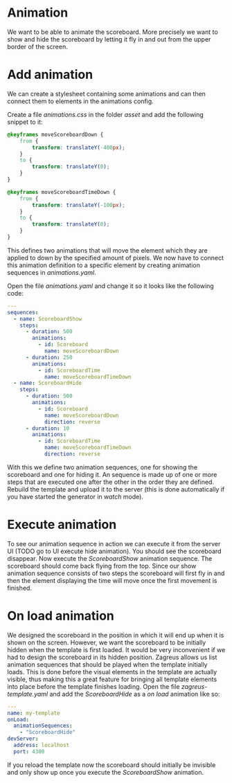 # Animation

We want to be able to animate the scoreboard. More precisely we want to show and hide the scoreboard by letting it fly
in and out from the upper border of the screen.

# Add animation

We can create a stylesheet containing some animations and can then connect them to elements in the animations config.

Create a file _animations.css_ in the folder _asset_ and add the following snippet to it:

```css
@keyframes moveScoreboardDown {
    from {
        transform: translateY(-400px);
    }
    to {
        transform: translateY(0);
    }
}

@keyframes moveScoreboardTimeDown {
    from {
        transform: translateY(-100px);
    }
    to {
        transform: translateY(0);
    }
}
```

This defines two animations that will move the element which they are applied to down by the specified amount of pixels.
We now have to connect this animation definition to a specific element by creating animation sequences in _animations.yaml_.

Open the file _animations.yaml_ and change it so it looks like the following code:

```yaml
---
sequences:
  - name: ScoreboardShow
    steps:
      - duration: 500
        animations:
          - id: Scoreboard
            name: moveScoreboardDown
      - duration: 250
        animations:
          - id: ScoreboardTime
            name: moveScoreboardTimeDown
  - name: ScoreboardHide
    steps:
      - duration: 500
        animations:
          - id: Scoreboard
            name: moveScoreboardDown
            direction: reverse
      - duration: 10
        animations:
          - id: ScoreboardTime
            name: moveScoreboardTimeDown
            direction: reverse
```

With this we define two animation sequences, one for showing the scoreboard and one for hiding it. An sequence is made
up of one or more steps that are executed one after the other in the order they are defined. Rebuild the template and
upload it to the server (this is done automatically if you have started the generator in _watch_ mode).

# Execute animation

To see our animation sequence in action we can execute it from the server UI (TODO go to UI execute hide animation). You
should see the scoreboard disappear. Now execute the _ScoreboardShow_ animation sequence. The scoreboard should come
back flying from the top. Since our show animation sequence consists of two steps the scoreboard will first fly in and
then the element displaying the time will move once the first movement is finished.

# On load animation

We designed the scoreboard in the position in which it will end up when it is shown on the screen. However, we want the
scoreboard to be initially hidden when the template is first loaded. It would be very inconvenient if we had to design
the scoreboard in its hidden position. Zagreus allows us list animation sequences that should be played when the
template initially loads. This is done before the visual elements in the template are actually visible, thus making this
a great feature for bringing all template elements into place before the template finishes loading. Open the file _zagreus-template.yaml_ and add the _ScoreboardHide_ as a _on load_ animation like so:

```yaml
---
name: my-template
onLoad:
  animationSequences:
    - "ScoreboardHide"
devServer:
  address: localhost
  port: 4300
```

If you reload the template now the scoreboard should initially be invisible and only show up once you execute the _ScoreboardShow_ animation.